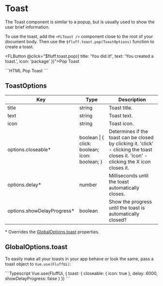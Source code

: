 # Toast

<FLToast />

The Toast component is similar to a popup, but is usually used to show the user brief information.

To use the toast, add the `<FLToast />` component close to the root of your document body. Then use the `$fluff.toast.pop(ToastOptions)` function to create a toast.

<FLButton @click="$fluff.toast.pop({
title: 'You did it!',
text: 'You created a toast.',
icon: 'package'
})">Pop Toast</FLButton>

<SourceCode>
```HTML
<FLButton 
  @click="$fluff.toast.pop({
    title: 'You did it!',
    text: 'You created a toast.',
    icon: 'package'
  })"
>
  Pop Toast
</FLButton>
```
</SourceCode>

## ToastOptions

| Key                         | Type                                          | Description                                                                                                                           |
| --------------------------- | --------------------------------------------- | ------------------------------------------------------------------------------------------------------------------------------------- |
| title                       | string                                        | Toast title.                                                                                                                          |
| text                        | string                                        | Toast text.                                                                                                                           |
| icon                        | string                                        | Toast icon.                                                                                                                           |
| options.closeable\*         | boolean \| { click: boolean; icon: boolean; } | Determines if the toast can be closed by clicking it. 'click' - clicking the toast closes it. 'icon' - clicking the X icon closes it. |
| options.delay\*             | number                                        | Milliseconds until the toast automatically closes.                                                                                    |
| options.showDelayProgress\* | boolean                                       | Show the progress until the toast is automatically closed?                                                                            |

\* Overrides the [GlobalOptions.toast](#globaloptions-toast) properties.

## GlobalOptions.toast

To easily make all your toasts in your app behave or look the same, pass a toast object to `Vue.use(FluffUi)`:

<SourceCode>
```Typescript
Vue.use(FluffUi, {
  toast: {
    closeable: { icon: true },
    delay: 6000,
    showDelayProgress: false
  }
})
```
</SourceCode>
